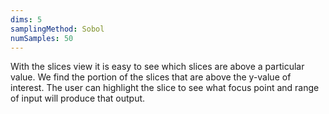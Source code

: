 ```yaml
---
dims: 5
samplingMethod: Sobol
numSamples: 50
---
```


With the slices view it is easy to see which slices are above a particular
value. We find the portion of the slices that are above the y-value of 
interest. The user can highlight the slice to see what focus point and range
of input will produce that output.


